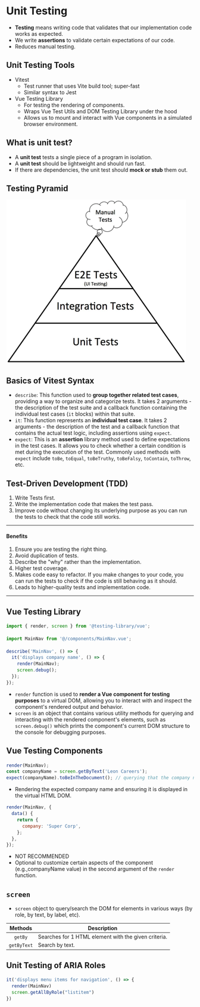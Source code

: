 # Unit Testing

- **Testing** means writing code that validates that our implementation code works as expected.
- We write **assertions** to validate certain expectations of our code.
- Reduces manual testing.

## Unit Testing Tools

- Vitest
  - Test runner that uses Vite build tool; super-fast
  - Similar syntax to Jest
- Vue Testing Library
  - For testing the rendering of components.
  - Wraps Vue Test Utils and DOM Testing Library under the hood
  - Allows us to mount and interact with Vue components in a simulated browser environment.

## What is unit test?

- A **unit test** tests a single piece of a program in isolation.
- A **unit test** should be lightweight and should run fast.
- If there are dependencies, the unit test should **mock or stub** them out.

## Testing Pyramid

<img src="./diagrams/testing-pyramid.png" />

## Basics of Vitest Syntax

- `describe`: This function used to **group together related test cases**, providing a way to organize and categorize tests. It takes 2 arguments - the description of the test suite and a callback function containing the individual test cases (`it` blocks) within that suite.
- `it`: This function represents an **individual test case**. It takes 2 arguments - the description of the test and a callback function that contains the actual test logic, including assertions using `expect`.
- `expect`: This is an **assertion** library method used to define expectations in the test cases. It allows you to check whether a certain condition is met during the execution of the test. Commonly used methods with `expect` include `toBe`, `toEqual`, `toBeTruthy`, `toBeFalsy`, `toContain`, `toThrow`, etc.

## Test-Driven Development (TDD)

1. Write Tests first.
2. Write the implementation code that makes the test pass.
3. Improve code without changing its underlying purpose as you can run the tests to check that the code still works.

---

#### Benefits

1. Ensure you are testing the right thing.
2. Avoid duplication of tests.
3. Describe the "why" rather than the implementation.
4. Higher test coverage.
5. Makes code easy to refactor. If you make changes to your code, you can run the tests to check if the code is still behaving as it should.
6. Leads to higher-quality tests and implementation code.

---

## Vue Testing Library

```js
import { render, screen } from '@testing-library/vue';

import MainNav from '@/components/MainNav.vue';

describe('MainNav', () => {
  it('displays company name', () => {
    render(MainNav);
    screen.debug();
  });
});
```

- `render` function is used to **render a Vue component for testing purposes** to a virtual DOM, allowing you to interact with and inspect the component's rendered output and behavior.
- `screen` is an object that contains various utility methods for querying and interacting with the rendered component's elements, such as `screen.debug()` which prints the component's current DOM structure to the console for debugging purposes.

## Vue Testing Components

```js
render(MainNav);
const companyName = screen.getByText('Leon Careers');
expect(companyName).toBeInTheDocument(); // querying that the company name is in the DOM
```

- Rendering the expected company name and ensuring it is displayed in the virtual HTML DOM.

```js
render(MainNav, {
  data() {
    return {
      company: 'Super Corp',
    };
  },
});
```

- NOT RECOMMENDED
- Optional to customize certain aspects of the component (e.g.,companyName value) in the second argument of the `render` function.

## `screen`

- `screen` object to query/search the DOM for elements in various ways (by role, by text, by label, etc).

|   Methods   | Description                                          |
| :---------: | ---------------------------------------------------- |
|   `getBy`   | Searches for 1 HTML element with the given criteria. |
| `getByText` | Search by text.                                      |

## Unit Testing of ARIA Roles

```js
it('displays menu items for navigation', () => {
  render(MainNav)
  screen.getAllByRole("listitem")
})
```